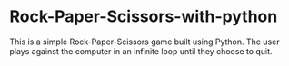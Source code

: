 # Rock-Paper-Scissors-with-python
This is a simple Rock-Paper-Scissors game built using Python. The user plays against the computer in an infinite loop until they choose to quit.
